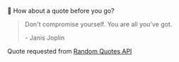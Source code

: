 📣 How about a quote before you go?

> Don't compromise yourself. You are all you've got.
>
> <p>- Janis Joplin</p>

Quote requested from [Random Quotes API](https://github.com/lukePeavey/quotable)
